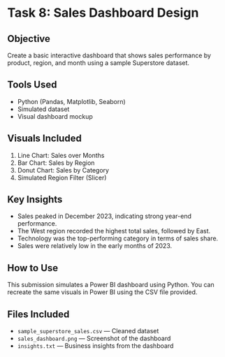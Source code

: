 
# Task 8: Sales Dashboard Design

## Objective
Create a basic interactive dashboard that shows sales performance by product, region, and month using a sample Superstore dataset.

## Tools Used
- Python (Pandas, Matplotlib, Seaborn)
- Simulated dataset
- Visual dashboard mockup

## Visuals Included
1. Line Chart: Sales over Months
2. Bar Chart: Sales by Region
3. Donut Chart: Sales by Category
4. Simulated Region Filter (Slicer)

## Key Insights
- Sales peaked in December 2023, indicating strong year-end performance.
- The West region recorded the highest total sales, followed by East.
- Technology was the top-performing category in terms of sales share.
- Sales were relatively low in the early months of 2023.

## How to Use
This submission simulates a Power BI dashboard using Python. You can recreate the same visuals in Power BI using the CSV file provided.

## Files Included
- `sample_superstore_sales.csv` — Cleaned dataset
- `sales_dashboard.png` — Screenshot of the dashboard
- `insights.txt` — Business insights from the dashboard
